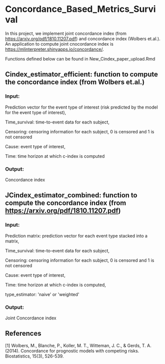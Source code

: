 # Concordance_Based_Metrics_Survival
In this project, we implement joint concordance index (from https://arxiv.org/pdf/1810.11207.pdf) and concordance index (Wolbers et.al.). An application to compute joint cnocordance index is https://mlinterpreter.shinyapps.io/concordance/. 

Functions defined below can be found in New_Cindex_paper_upload.Rmd

## Cindex_estimator_efficient: function to compute the concordance index (from Wolbers et.al.) 
### Input: 
Prediction vector for the event type of interest (risk predicted by the model for the event type of interest), 

Time_survival: time-to-event data for each subject,  

Censoring: censoring information for each subject, 0 is censored and 1 is not censored

Cause: event type of interest, 

Time: time horizon at which c-index is computed

### Output: 
Concordance index

## JCindex_estimator_combined: function to compute the concordance index (from https://arxiv.org/pdf/1810.11207.pdf)

### Input: 
Prediction matrix: prediction vector for each event type stacked into a matrix, 

Time_survival: time-to-event data for each subject,  

Censoring: censoring information for each subject,  0 is censored and 1 is not censored

Cause: event type of interest, 

Time: time horizon at which c-index is computed, 

type_estimator: 'naive' or 'weighted'

### Output: 
Joint Concordance index

## References

[1] Wolbers, M., Blanche, P., Koller, M. T., Witteman, J. C., & Gerds, T. A. (2014). Concordance for prognostic models with competing risks. Biostatistics, 15(3), 526-539.

